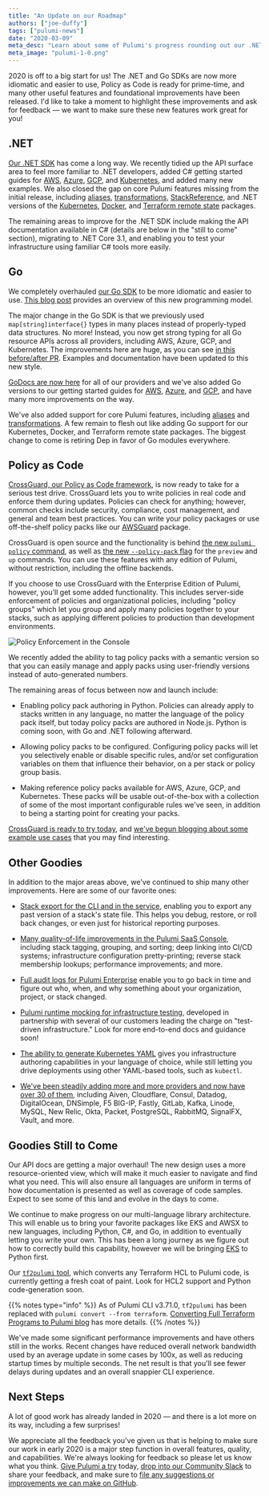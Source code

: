 ```yaml
---
title: "An Update on our Roadmap"
authors: ["joe-duffy"]
tags: ["pulumi-news"]
date: "2020-03-09"
meta_desc: "Learn about some of Pulumi's progress rounding out our .NET and Go SDKs in addition to infrastructure validation using testing and Policy as Code."
meta_image: "pulumi-1-0.png"
---
```


2020 is off to a big start for us! The .NET and Go SDKs are now more idiomatic and easier to use, Policy as Code is ready for prime-time, and many other useful features and foundational improvements have been released. I'd like to take a moment to highlight these improvements and ask for feedback &mdash; we want to make sure these new features work great for you!

<!--more-->

## .NET

[Our .NET SDK](/docs/languages-sdks/dotnet/) has come a long way. We recently tidied up the API surface area to feel more familiar to .NET developers, added C# getting started guides for [AWS](/docs/clouds/aws/get-started/?language=csharp), [Azure](/docs/clouds/azure/get-started/?language=csharp), [GCP](/docs/clouds/aws/get-started/?language=csharp), and [Kubernetes](/docs/clouds/aws/get-started/?language=csharp), and added many new examples. We also closed the gap on core Pulumi features missing from the initial release, including [aliases](/docs/concepts/resources/#aliases), [transformations](/docs/concepts/resources/#transformations), [StackReference](/docs/concepts/stack/#stackreferences), and .NET versions of the [Kubernetes](https://github.com/pulumi/pulumi-kubernetes), [Docker](https://github.com/pulumi/pulumi-docker), and [Terraform remote state](https://github.com/pulumi/pulumi-terraform) packages.

The remaining areas to improve for the .NET SDK include making the API documentation available in C# (details are below in the "still to come" section), migrating to .NET Core 3.1, and enabling you to test your infrastructure using familiar C# tools more easily.

## Go

We completely overhauled [our Go SDK](/docs/languages-sdks/go/) to be more idiomatic and easier to use. [This blog post](/blog/go-sdk-road-to-2/) provides an overview of this new programming model.

The major change in the Go SDK is that we previously used `map[string]interface{}` types in many places instead of properly-typed data structures. No more! Instead, you now get strong typing for all Go resource APIs across all providers, including AWS, Azure, GCP, and Kubernetes. The improvements here are huge, as you can see [in this before/after PR](https://github.com/pulumi/examples/commit/b88f385a8951f81fe41cb4f40eb940b074e9263b#diff-07803f7bc3bff97871e6e3eea7287cb8). Examples and documentation have been updated to this new style.

[GoDocs are now here](/docs/reference/pkg?language=golang ) for all of our providers and we've also added Go versions to our getting started guides for [AWS](/docs/clouds/aws/get-started?language=golang), [Azure](/docs/clouds/azure/get-started?language=golang), and [GCP](/docs/clouds/gcp/get-started/?language=golang), and have many more improvements on the way.

We've also added support for core Pulumi features, including [aliases](/docs/concepts/resources#aliases) and [transformations](/docs/concepts/resources#transformations). A few remain to flesh out like adding Go support for our Kubernetes, Docker, and Terraform remote state packages. The biggest change to come is retiring Dep in favor of Go modules everywhere.

## Policy as Code

[CrossGuard, our Policy as Code framework](/docs/using-pulumi/crossguard/), is now ready to take for a serious test drive. CrossGuard lets you to write policies in real code and enforce them during updates. Policies can check for anything; however, common checks include security, compliance, cost management, and general and team best practices. You can write your policy packages or use off-the-shelf policy packs like our [AWSGuard](/docs/using-pulumi/crossguard/awsguard/) package.

CrossGuard is open source and the functionality is behind [the new `pulumi policy` command](/docs/cli/commands/pulumi_policy), as well as [the new `--policy-pack` flag](/docs/cli/commands/pulumi_up#options) for the `preview` and `up` commands. You can use these features with any edition of Pulumi, without restriction, including the offline backends.

If you choose to use CrossGuard with the Enterprise Edition of Pulumi, however, you'll get some added functionality. This includes server-side enforcement of policies and organizational policies, including "policy groups" which let you group and apply many policies together to your stacks, such as applying different policies to production than development environments.

![Policy Enforcement in the Console](./PolicyEnforcement.png)

We recently added the ability to tag policy packs with a semantic version so that you can easily manage and apply packs using user-friendly versions instead of auto-generated numbers.

The remaining areas of focus between now and launch include:

* Enabling policy pack authoring in Python. Policies can already apply to stacks written in any language, no matter the language of the policy pack itself, but today policy packs are authored in Node.js. Python is coming soon, with Go and .NET following afterward.

* Allowing policy packs to be configured. Configuring policy packs will let you selectively enable or disable specific rules, and/or set configuration variables on them that influence their behavior, on a per stack or policy group basis.

* Making reference policy packs available for AWS, Azure, GCP, and Kubernetes. These packs will be usable out-of-the-box with a collection of some of the most important configurable rules we've seen, in addition to being a starting point for creating your packs.

[CrossGuard is ready to try today](/docs/using-pulumi/crossguard/get-started/), and [we've begun blogging about some example use cases](/blog/manage-infrastructure-with-pac) that you may find interesting.

## Other Goodies

In addition to the major areas above, we've continued to ship many other improvements. Here are some of our favorite ones:

* [Stack export for the CLI and in the service](/docs/cli/commands/pulumi_stack_export/), enabling you to export any past version of a stack's state file. This helps you debug, restore, or roll back changes, or even just for historical reporting purposes.

* [Many quality-of-life improvements in the Pulumi SaaS Console](/blog/pulumi-service-improvements_02-2020/), including stack tagging, grouping, and sorting; deep linking into CI/CD systems; infrastructure configuration pretty-printing; reverse stack membership lookups; performance improvements; and more.

* [Full audit logs for Pulumi Enterprise](/blog/auditing-your-organizations-infrastructure-as-code-activity/) enable you to go back in time and figure out who, when, and why something about your organization, project, or stack changed.

* [Pulumi runtime mocking for infrastructure testing](https://github.com/pulumi/pulumi/pull/3738), developed in partnership with several of our customers leading the charge on "test-driven infrastructure." Look for more end-to-end docs and guidance soon!

* [The ability to generate Kubernetes YAML](/blog/kubernetes-yaml-generation/) gives you infrastructure authoring capabilities in your language of choice, while still letting you drive deployments using other YAML-based tools, such as `kubectl`.

* [We've been steadily adding more and more providers and now have over 30 of them](/registry), including Aiven, Cloudflare, Consul, Datadog, DigitalOcean, DNSimple, F5 BIG-IP, Fastly, GitLab, Kafka, Linode, MySQL, New Relic, Okta, Packet, PostgreSQL, RabbitMQ, SignalFX, Vault, and more.

## Goodies Still to Come

Our API docs are getting a major overhaul! The new design uses a more resource-oriented view, which will make it much easier to navigate and find what you need. This will also ensure all languages are uniform in terms of how documentation is presented as well as coverage of code samples. Expect to see some of this land and evolve in the days to come.

We continue to make progress on our multi-language library architecture. This will enable us to bring your favorite packages like EKS and AWSX to new languages, including Python, C#, and Go, in addition to eventually letting you write your own. This has been a long journey as we figure out how to correctly build this capability, however we will be bringing [EKS](https://github.com/pulumi/pulumi-eks) to Python first.

Our [`tf2pulumi` tool](https://github.com/pulumi/tf2pulumi), which converts any Terraform HCL to Pulumi code, is currently getting a fresh coat of paint. Look for HCL2 support and Python code-generation soon.

{{% notes type="info" %}}
As of Pulumi CLI v3.71.0, `tf2pulumi` has been replaced with `pulumi convert --from terraform`. [Converting Full Terraform Programs to Pulumi blog](/blog/converting-full-terraform-programs-to-pulumi/) has more details.
{{% /notes %}}

We've made some significant performance improvements and have others still in the works. Recent changes have reduced overall network bandwidth used by an average update in some cases by 100x, as well as reducing startup times by multiple seconds. The net result is that you'll see fewer delays during updates and an overall snappier CLI experience.

## Next Steps

A lot of good work has already landed in 2020 &mdash; and there is a lot more on its way, including a few surprises!

We appreciate all the feedback you've given us that is helping to make sure our work in early 2020 is a major step function in overall features, quality, and capabilities. We're always looking for feedback so please let us know what you think. [Give Pulumi a try](/docs/quickstart/) today, [drop into our Community Slack](https://slack.pulumi.com) to share your feedback, and make sure to [file any suggestions or improvements we can make on GitHub](https://github.com/pulumi/pulumi/issues/new).
